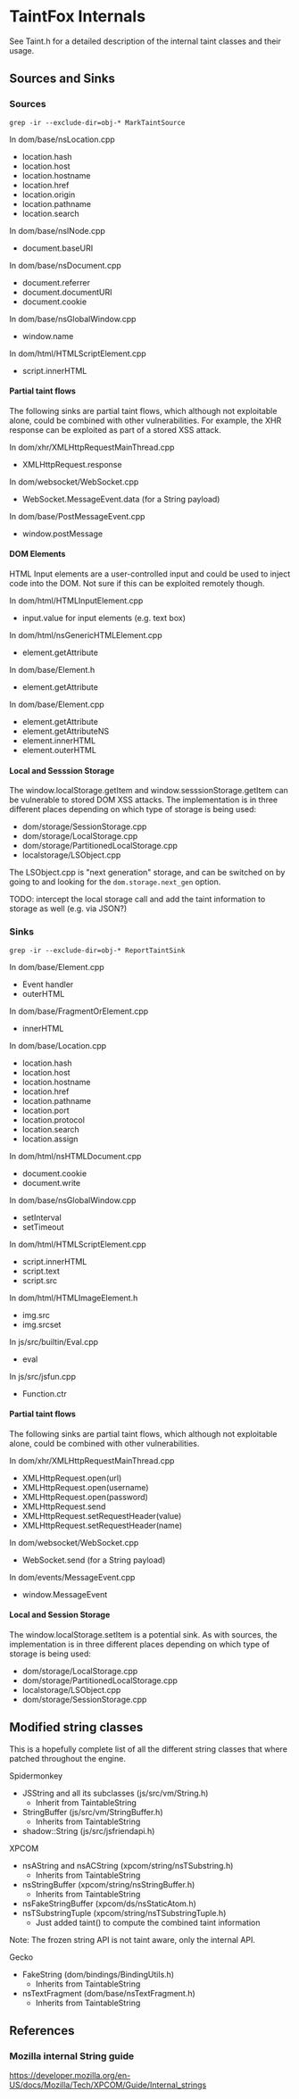 # TaintFox Internals

See Taint.h for a detailed description of the internal taint classes and their usage.

## Sources and Sinks

### Sources

    grep -ir --exclude-dir=obj-* MarkTaintSource

In dom/base/nsLocation.cpp
* location.hash
* location.host
* location.hostname
* location.href
* location.origin
* location.pathname
* location.search

In dom/base/nsINode.cpp
* document.baseURI

In dom/base/nsDocument.cpp
* document.referrer
* document.documentURI
* document.cookie

In dom/base/nsGlobalWindow.cpp
* window.name

In dom/html/HTMLScriptElement.cpp
* script.innerHTML

#### Partial taint flows
The following sinks are partial taint flows, which although not exploitable alone,
could be combined with other vulnerabilities. For example, the XHR response can
be exploited as part of a stored XSS attack.

In dom/xhr/XMLHttpRequestMainThread.cpp
* XMLHttpRequest.response

In dom/websocket/WebSocket.cpp
* WebSocket.MessageEvent.data (for a String payload)

In dom/base/PostMessageEvent.cpp
* window.postMessage

#### DOM Elements
HTML Input elements are a user-controlled input and could be used to inject
code into the DOM. Not sure if this can be exploited remotely though.

In dom/html/HTMLInputElement.cpp
* input.value for input elements (e.g. text box)

In dom/html/nsGenericHTMLElement.cpp
* element.getAttribute

In dom/base/Element.h
* element.getAttribute

In dom/base/Element.cpp
* element.getAttribute
* element.getAttributeNS
* element.innerHTML
* element.outerHTML

#### Local and Sesssion Storage
The window.localStorage.getItem and window.sesssionStorage.getItem can be
vulnerable to stored DOM XSS attacks. The implementation is in three different
places depending on which type of storage is being used:

* dom/storage/SessionStorage.cpp
* dom/storage/LocalStorage.cpp
* dom/storage/PartitionedLocalStorage.cpp
* localstorage/LSObject.cpp

The LSObject.cpp is "next generation" storage, and can be switched on by
going to [](about:config) and looking for the ```dom.storage.next_gen``` option.

TODO: intercept the local storage call and add the taint information to storage
as well (e.g. via JSON?)


### Sinks

    grep -ir --exclude-dir=obj-* ReportTaintSink

In dom/base/Element.cpp
* Event handler
* outerHTML

In dom/base/FragmentOrElement.cpp
* innerHTML

In dom/base/Location.cpp
* location.hash
* location.host
* location.hostname
* location.href
* location.pathname
* location.port
* location.protocol
* location.search
* location.assign

In dom/html/nsHTMLDocument.cpp
* document.cookie
* document.write

In dom/base/nsGlobalWindow.cpp
* setInterval
* setTimeout

In dom/html/HTMLScriptElement.cpp
* script.innerHTML
* script.text
* script.src

In dom/html/HTMLImageElement.h
* img.src
* img.srcset

In js/src/builtin/Eval.cpp
* eval

In js/src/jsfun.cpp
* Function.ctr

#### Partial taint flows
The following sinks are partial taint flows, which although not exploitable alone,
could be combined with other vulnerabilities.

In dom/xhr/XMLHttpRequestMainThread.cpp
* XMLHttpRequest.open(url)
* XMLHttpRequest.open(username)
* XMLHttpRequest.open(password)
* XMLHttpRequest.send
* XMLHttpRequest.setRequestHeader(value)
* XMLHttpRequest.setRequestHeader(name)


In dom/websocket/WebSocket.cpp
* WebSocket.send (for a String payload)

In dom/events/MessageEvent.cpp
* window.MessageEvent

#### Local and Session Storage
The window.localStorage.setItem is a potential sink. As with sources,
the implementation is in three different places depending on which type of
storage is being used:

* dom/storage/LocalStorage.cpp
* dom/storage/PartitionedLocalStorage.cpp
* localstorage/LSObject.cpp
* dom/storage/SessionStorage.cpp

## Modified string classes

This is a hopefully complete list of all the different string classes that where patched throughout the engine.

Spidermonkey

* JSString and all its subclasses (js/src/vm/String.h)
    - Inherit from TaintableString
* StringBuffer (js/src/vm/StringBuffer.h)
    - Inherits from TaintableString
* shadow::String (js/src/jsfriendapi.h)

XPCOM

* nsAString and nsACString (xpcom/string/nsTSubstring.h)
    - Inherits from TaintableString
* nsStringBuffer (xpcom/string/nsStringBuffer.h)
    - Inherits from TaintableString
* nsFakeStringBuffer (xpcom/ds/nsStaticAtom.h)
* nsTSubstringTuple (xpcom/string/nsTSubstringTuple.h)
    - Just added taint() to compute the combined taint information

Note: The frozen string API is not taint aware, only the internal API.

Gecko

* FakeString (dom/bindings/BindingUtils.h)
    - Inherits from TaintableString
* nsTextFragment (dom/base/nsTextFragment.h)
    - Inherits from TaintableString


## References

### Mozilla internal String guide
https://developer.mozilla.org/en-US/docs/Mozilla/Tech/XPCOM/Guide/Internal_strings